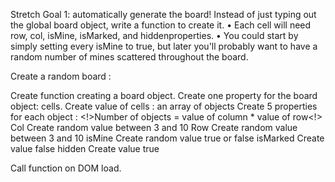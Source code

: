 Stretch Goal 1: automatically generate the board! Instead of just typing out the global board object, write a function to create it.
•	Each cell will need row, col, isMine, isMarked, and hiddenproperties.
•	You could start by simply setting every isMine to true, but later you'll probably want to have a random number of mines scattered throughout the board.

Create a random board :

Create function creating a board object.
    Create one property for the board object: cells.
        Create value of cells : an array of objects
            Create 5 properties for each object :
                <!>Number of objects = value of column * value of row<!>  
                    Col
                        Create random value between 3 and 10
                    Row
                        Create random value between 3 and 10
                    isMine
                        Create random value true or false
                    isMarked
                        Create value false
                    hidden
                        Create value true

Call function on DOM load.
